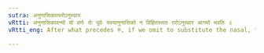 ```yaml
---
sutra: अनुनासिकात्परोऽनुस्वारः
vRtti: अनुनासिकादन्यो यो वर्णः रोः पूर्वः यस्यानुनासिको न विहितस्ततः परोऽनुस्वार आगमो भवति ॥
vRtti_eng: After what precedes रु, if we omit to substitute the nasal, then _anusvara_ shall be the augment.

---
```

